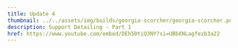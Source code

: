 ```yaml
---
title: Update 4
thumbnail: ../../assets/img/builds/georgia-scorcher/georgia-scorcher.png
description: Support Detailing - Part 1
href: https://www.youtube.com/embed/DEh50tiQ3NY?si=UBbXNLagfezb3a22
---
```

